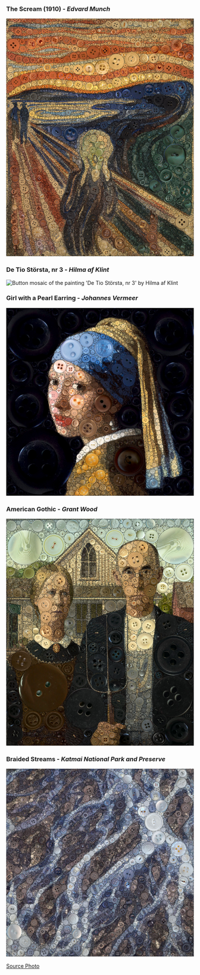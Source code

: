 ### The Scream (1910) - *Edvard Munch*

<div about="the-scream-1910-button-mosaic.jpg">
  <img src="the-scream-1910-button-mosaic.jpg" alt="Button mosaic of the painting 'The Scream' (1910) by Edvard Munch" title="27 510 buttons" />
  <a rel="license" href="https://creativecommons.org/licenses/by-nc-sa/4.0/"></a>
</div>

### De Tio Största, nr 3 - *Hilma af Klint*

<div about="de-tio-största-nr-3-button-mosaic.jpg">
  <img src="de-tio-största-nr-3-button-mosaic.jpg" alt="Button mosaic of the painting 'De Tio Största, nr 3' by Hilma af Klint" title="26 832 buttons" />
  <a rel="license" href="https://creativecommons.org/licenses/by-nc-sa/4.0/"></a>
</div>

### Girl with a Pearl Earring - *Johannes Vermeer*

<div about="girl-with-a-pearl-earring-button-mosaic.jpg">
  <img src="girl-with-a-pearl-earring-button-mosaic.jpg" alt="Button mosaic of the painting 'Girl with a Pearl Earring' by Johannes Vermeer" title="8 960 buttons" />
  <a rel="license" href="https://creativecommons.org/licenses/by-nc-sa/4.0/"></a>
</div>

### American Gothic - *Grant Wood*

<div about="american-gothic-button-mosaic.jpg">
  <img src="american-gothic-button-mosaic.jpg" alt="Button mosaic of the painting 'American Gothic' by Grant Wood" title="16 471 buttons" />
  <a rel="license" href="https://creativecommons.org/licenses/by-nc-sa/4.0/"></a>
</div>

### Braided Streams - *Katmai National Park and Preserve*

<div about="braided-streams-button-mosaic.jpg">
  <img src="braided-streams-button-mosaic.jpg" alt="Button mosaic of a photo of braided streams by Katmai National Park and Preserve" title="20 187 buttons">
  <a rel="license" href="https://creativecommons.org/licenses/by-nc-sa/4.0/"></a>
</div>

[Source Photo](https://www.flickr.com/photos/katmainps/43417091514)